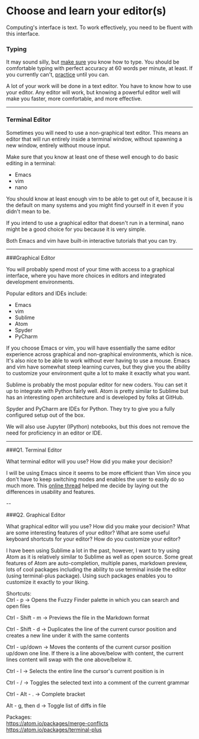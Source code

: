 # Choose and learn your editor(s)


Computing's interface is text. To work effectively, you need to be fluent with this interface.


### Typing

It may sound silly, but [make sure](http://www.typingtest.com/) you know how to type. You should be comfortable typing with perfect accuracy at 60 words per minute, at least. If you currently can't, [practice](http://www.keybr.com/) until you can.

A lot of your work will be done in a text editor. You have to know how to use your editor. Any editor will work, but knowing a powerful editor well will make you faster, more comfortable, and more effective.

---

### Terminal Editor

Sometimes you will need to use a non-graphical text editor. This means an editor that will run entirely inside a terminal window, without spawning a new window, entirely without mouse input.

Make sure that you know at least one of these well enough to do basic editing in a terminal:

 * Emacs
 * vim
 * nano

You should know at least enough vim to be able to get out of it, because it is the default on many systems and you might find yourself in it even if you didn't mean to be.

If you intend to use a graphical editor that doesn't run in a terminal, nano might be a good choice for you because it is very simple.

Both Emacs and vim have built-in interactive tutorials that you can try.



---

###Graphical Editor

You will probably spend most of your time with access to a graphical interface, where you have more choices in editors and integrated development environments.

Popular editors and IDEs include:

 * Emacs
 * vim
 * Sublime
 * Atom
 * Spyder
 * PyCharm

If you choose Emacs or vim, you will have essentially the same editor experience across graphical and non-graphical environments, which is nice. It's also nice to be able to work without ever having to use a mouse. Emacs and vim have somewhat steep learning curves, but they give you the ability to customize your environment quite a lot to make it exactly what you want.

Sublime is probably the most popular editor for new coders. You can set it up to integrate with Python fairly well. Atom is pretty similar to Sublime but has an interesting open architecture and is developed by folks at GitHub.

Spyder and PyCharm are IDEs for Python. They try to give you a fully configured setup out of the box.

We will also use Jupyter (IPython) notebooks, but this does not remove the need for proficiency in an editor or IDE.

---

###Q1. Terminal Editor

What terminal editor will you use? How did you make your decision?

  I will be using Emacs since it seems to be more efficient than Vim since you don't have to keep switching modes and enables the user to easily do so much more. This [online thread](http://unix.stackexchange.com/questions/986/what-are-the-pros-and-cons-of-vim-and-emacs) helped me decide by laying out the differences in usability and features.


--

###Q2. Graphical Editor

What graphical editor will you use? How did you make your decision? What are some interesting features of your editor? What are some useful keyboard shortcuts for your editor? How do you customize your editor?

  I have been using Sublime a lot in the past, however, I want to try using Atom as it is relatively similar to Sublime as well as open source. Some great features of Atom are auto-completion, multiple panes, markdown preview, lots of cool packages including the ability to use terminal inside the editor (using terminal-plus package). Using such packages enables you to customize it exactly to your liking.

Shortcuts:  
Ctrl - p          -> Opens the Fuzzy Finder palette in which you can search and open files

Ctrl - Shift - m	 -> Previews the file in the Markdown format

Ctrl - Shift - d  -> Duplicates the line of the current cursor position and creates a new line under it with the same contents

Ctrl - up/down    -> Moves the contents of the current cursor position up/down one line. If there is a line above/below with content, the current lines content will swap with the one above/below it.

Ctrl - l          -> Selects the entire line the cursor's current position is in

Ctrl - /          -> Toggles the selected text into a comment of the current grammar

Ctrl - Alt - .    -> Complete bracket

Alt - g, then d   -> Toggle list of diffs in file

Packages:  
https://atom.io/packages/merge-conflicts  
https://atom.io/packages/terminal-plus
 
